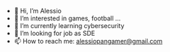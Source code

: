 - 👋 Hi, I’m Alessio
- 👀 I’m interested in games, football ...
- 🌱 I’m currently learning cybersecurity
- 💞️ I’m looking for job as SDE
- 📫 How to reach me: alessiopangamer@gmail.com

<!---
maize1111/maize1111 is a ✨ special ✨ repository because its `README.md` (this file) appears on your GitHub profile.
You can click the Preview link to take a look at your changes.
--->

